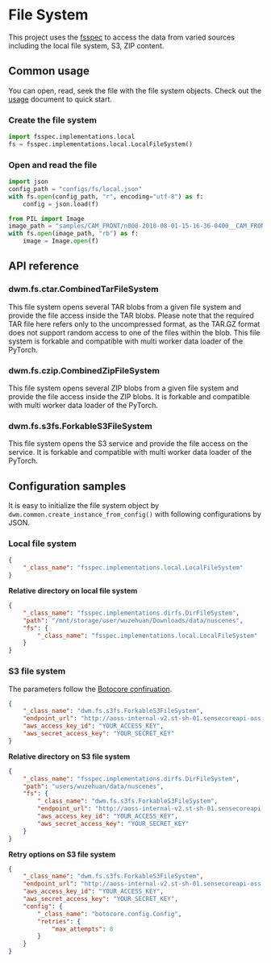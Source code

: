 # File System

This project uses the [fsspec](https://github.com/fsspec/filesystem_spec) to access the data from varied sources including the local file system, S3, ZIP content.


## Common usage

You can open, read, seek the file with the file system objects. Check out the [usage](https://filesystem-spec.readthedocs.io/en/latest/usage.html) document to quick start.

### Create the file system

``` Python
import fsspec.implementations.local
fs = fsspec.implementations.local.LocalFileSystem()
```

### Open and read the file

``` Python
import json
config_path = "configs/fs/local.json"
with fs.open(config_path, "r", encoding="utf-8") as f:
    config = json.load(f)

from PIL import Image
image_path = "samples/CAM_FRONT/n008-2018-08-01-15-16-36-0400__CAM_FRONT__1533151603512404.jpg"
with fs.open(image_path, "rb") as f:
    image = Image.open(f)
```


## API reference

### dwm.fs.ctar.CombinedTarFileSystem

This file system opens several TAR blobs from a given file system and provide the file access inside the TAR blobs. Please note that the required TAR file here refers only to the uncompressed format, as the TAR.GZ format does not support random access to one of the files within the blob. This file system is forkable and compatible with multi worker data loader of the PyTorch.

### dwm.fs.czip.CombinedZipFileSystem

This file system opens several ZIP blobs from a given file system and provide the file access inside the ZIP blobs. It is forkable and compatible with multi worker data loader of the PyTorch.

### dwm.fs.s3fs.ForkableS3FileSystem

This file system opens the S3 service and provide the file access on the service. It is forkable and compatible with multi worker data loader of the PyTorch.


## Configuration samples
It is easy to initialize the file system object by `dwm.common.create_instance_from_config()` with following configurations by JSON.

### Local file system

``` JSON
{
    "_class_name": "fsspec.implementations.local.LocalFileSystem"
}
```

**Relative directory on local file system**
``` JSON
{
    "_class_name": "fsspec.implementations.dirfs.DirFileSystem",
    "path": "/mnt/storage/user/wuzehuan/Downloads/data/nuscenes",
    "fs": {
        "_class_name": "fsspec.implementations.local.LocalFileSystem"
    }
}
```

### S3 file system

The parameters follow the [Botocore confiruation](https://boto3.amazonaws.com/v1/documentation/api/latest/guide/configuration.html).

``` JSON
{
    "_class_name": "dwm.fs.s3fs.ForkableS3FileSystem",
    "endpoint_url": "http://aoss-internal-v2.st-sh-01.sensecoreapi-oss.cn",
    "aws_access_key_id": "YOUR_ACCESS_KEY",
    "aws_secret_access_key": "YOUR_SECRET_KEY"
}
```

**Relative directory on S3 file system**

``` JSON
{
    "_class_name": "fsspec.implementations.dirfs.DirFileSystem",
    "path": "users/wuzehuan/data/nuscenes",
    "fs": {
        "_class_name": "dwm.fs.s3fs.ForkableS3FileSystem",
        "endpoint_url": "http://aoss-internal-v2.st-sh-01.sensecoreapi-oss.cn",
        "aws_access_key_id": "YOUR_ACCESS_KEY",
        "aws_secret_access_key": "YOUR_SECRET_KEY"
    }
}
```

**Retry options on S3 file system**

``` JSON
{
    "_class_name": "dwm.fs.s3fs.ForkableS3FileSystem",
    "endpoint_url": "http://aoss-internal-v2.st-sh-01.sensecoreapi-oss.cn",
    "aws_access_key_id": "YOUR_ACCESS_KEY",
    "aws_secret_access_key": "YOUR_SECRET_KEY",
    "config": {
        "_class_name": "botocore.config.Config",
        "retries": {
            "max_attempts": 8
        }
    }
}
```
